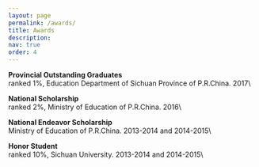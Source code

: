 ```yaml
---
layout: page
permalink: /awards/
title: Awards
description: 
nav: true
order: 4
---
```


**Provincial Outstanding Graduates**\
ranked 1%, Education Department of Sichuan Province of P.R.China. 2017\

**National Scholarship**\
ranked 2%, Ministry of Education of P.R.China. 2016\

**National Endeavor Scholarship**\
Ministry of Education of P.R.China. 2013-2014 and 2014-2015\

**Honor Student**\
ranked 10%, Sichuan University. 2013-2014 and 2014-2015\
